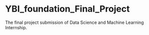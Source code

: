 # YBI_foundation_Final_Project
The final project submission of Data Science and Machine Learning Internship.
